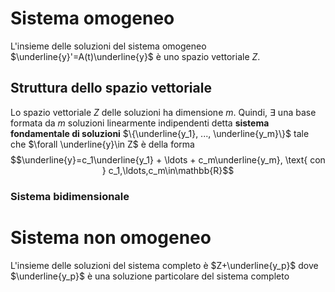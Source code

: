 # Sistema omogeneo
L'insieme delle soluzioni del sistema omogeneo $\underline{y}'=A(t)\underline{y}$ è uno spazio vettoriale $Z$.
## Struttura dello spazio vettoriale
Lo spazio vettoriale $Z$ delle soluzioni ha dimensione $m$.
Quindi, $\exists$ una base formata da $m$ soluzioni linearmente indipendenti detta **sistema fondamentale di soluzioni** $\{\underline{y_1}, ..., \underline{y_m}\}$ tale che $\forall \underline{y}\in Z$ è della forma
$$\underline{y}=c_1\underline{y_1} + \ldots + c_m\underline{y_m}, \text{ con } c_1,\ldots,c_m\in\mathbb{R}$$
### Sistema bidimensionale

# Sistema non omogeneo
L'insieme delle soluzioni del sistema completo è $Z+\underline{y_p}$ dove $\underline{y_p}$ è una soluzione particolare del sistema completo